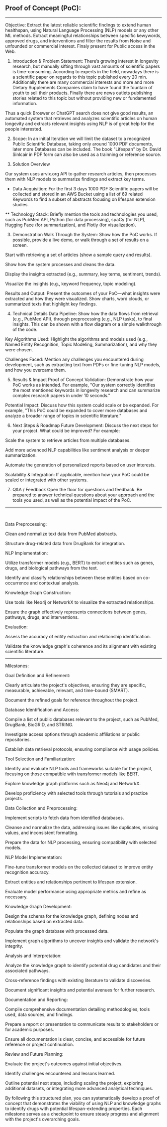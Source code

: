 ## Proof of Concept (PoC):
---

Objective: Extract the latest reliable scientific findings to extend human healthspan, using Natural Language Processing (NLP) models or any other ML methods. Extract meaningful relationships between specific kewywords, approved drugs, and interventions and filter the results from Noise and unfounded or commercial interest.​ Finaly present for Public access in the Web. 

1. Introduction & Problem Statement:
There’s growing interest in longevity research, but manually sifting through vast amounts of scientific papers is time-consuming. According to experts in the field, nowadays there is a scientific paper on regards to this topic published every 20 min. Additionally there are many commercial interests and more and more Dietary Supplements Companies claim to have found the fountain of youth to sell their products. Finally there are news outlets publishing stories related to this topic but without providing new or fundamented information. 

Thus a quick Broswer or ChatGPT search does not give good results, an automated system that retrieves and analyzes scientific articles on human longevity and extracts relevant insights using NLP is of great help for the people interested.

2. Scope:
In an initial Iteration we will limit the dataset to a recognized Public Scientific Database, taking only around 1000 PDF documents, later more Databases can be included.
The book "Lifespan" by Dr. David Sinlcair in PDF form can also be used as a trainning or reference source.

3. Solution Overview

Our system uses arvix.org API to gather research articles, then processes them with NLP models to summarize findings and extract key terms.
 - Data Acquisition: For the first 3 days 1000 PDF Scientific papers will be collected and stored in an AWS Bucket using a list of 69 related Keywords to find a subset of abstracts focusing on lifespan extension studies.​

**
Technology Stack: Briefly mention the tools and technologies you used, such as PubMed API, Python (for data processing), spaCy (for NLP), Hugging Face (for summarization), and Plotly (for visualization).

3. Demonstration
Walk Through the System: Show how the PoC works. If possible, provide a live demo, or walk through a set of results on a screen.

Start with retrieving a set of articles (show a sample query and results).

Show how the system processes and cleans the data.

Display the insights extracted (e.g., summary, key terms, sentiment, trends).

Visualize the insights (e.g., keyword frequency, topic modeling).

Results and Output: Present the outcomes of your PoC—what insights were extracted and how they were visualized. Show charts, word clouds, or summarized texts that highlight key findings.

4. Technical Details
Data Pipeline: Show how the data flows from retrieval (e.g., PubMed API), through preprocessing (e.g., NLP tasks), to final insights. This can be shown with a flow diagram or a simple walkthrough of the code.

Key Algorithms Used: Highlight the algorithms and models used (e.g., Named Entity Recognition, Topic Modeling, Summarization), and why they were chosen.

Challenges Faced: Mention any challenges you encountered during development, such as extracting text from PDFs or fine-tuning NLP models, and how you overcame them.

5. Results & Impact
Proof of Concept Validation: Demonstrate how your PoC works as intended. For example, "Our system correctly identifies the most mentioned keywords in longevity research and can summarize complex research papers in under 10 seconds."

Potential Impact: Discuss how this system could scale or be expanded. For example, "This PoC could be expanded to cover more databases and analyze a broader range of topics in scientific literature."

6. Next Steps & Roadmap
Future Development: Discuss the next steps for your project. What could be improved? For example:

Scale the system to retrieve articles from multiple databases.

Add more advanced NLP capabilities like sentiment analysis or deeper summarization.

Automate the generation of personalized reports based on user interests.

Scalability & Integration: If applicable, mention how your PoC could be scaled or integrated with other systems.

7. Q&A / Feedback
Open the floor for questions and feedback. Be prepared to answer technical questions about your approach and the tools you used, as well as the potential impact of the PoC.


---

​

Data Preprocessing:

Clean and normalize text data from PubMed abstracts.​

Structure drug-related data from DrugBank for integration.​

NLP Implementation:

Utilize transformer models (e.g., BERT) to extract entities such as genes, drugs, and biological pathways from the text.​

Identify and classify relationships between these entities based on co-occurrence and contextual analysis.​

Knowledge Graph Construction:

Use tools like Neo4j or NetworkX to visualize the extracted relationships.​

Ensure the graph effectively represents connections between genes, pathways, drugs, and interventions.​

Evaluation:

Assess the accuracy of entity extraction and relationship identification.​

Validate the knowledge graph's coherence and its alignment with existing scientific literature.​

---

Milestones:

Goal Definition and Refinement:

Clearly articulate the project's objectives, ensuring they are specific, measurable, achievable, relevant, and time-bound (SMART).​

Document the refined goals for reference throughout the project.​

Database Identification and Access:

Compile a list of public databases relevant to the project, such as PubMed, DrugBank, BioGRID, and STRING.​

Investigate access options through academic affiliations or public repositories.​

Establish data retrieval protocols, ensuring compliance with usage policies.​

Tool Selection and Familiarization:

Identify and evaluate NLP tools and frameworks suitable for the project, focusing on those compatible with transformer models like BERT.​

Explore knowledge graph platforms such as Neo4j and NetworkX.​

Develop proficiency with selected tools through tutorials and practice projects.​

Data Collection and Preprocessing:

Implement scripts to fetch data from identified databases.​

Cleanse and normalize the data, addressing issues like duplicates, missing values, and inconsistent formatting.​

Prepare the data for NLP processing, ensuring compatibility with selected models.​

NLP Model Implementation:

Fine-tune transformer models on the collected dataset to improve entity recognition accuracy.​

Extract entities and relationships pertinent to lifespan extension.​

Evaluate model performance using appropriate metrics and refine as necessary.​

Knowledge Graph Development:

Design the schema for the knowledge graph, defining nodes and relationships based on extracted data.​

Populate the graph database with processed data.​

Implement graph algorithms to uncover insights and validate the network's integrity.​

Analysis and Interpretation:

Analyze the knowledge graph to identify potential drug candidates and their associated pathways.​

Cross-reference findings with existing literature to validate discoveries.​

Document significant insights and potential avenues for further research.​

Documentation and Reporting:

Compile comprehensive documentation detailing methodologies, tools used, data sources, and findings.​

Prepare a report or presentation to communicate results to stakeholders or for academic purposes.​

Ensure all documentation is clear, concise, and accessible for future reference or project continuation.​

Review and Future Planning:

Evaluate the project's outcomes against initial objectives.​

Identify challenges encountered and lessons learned.​

Outline potential next steps, including scaling the project, exploring additional datasets, or integrating more advanced analytical techniques.​

By following this structured plan, you can systematically develop a proof of concept that demonstrates the viability of using NLP and knowledge graphs to identify drugs with potential lifespan-extending properties. Each milestone serves as a checkpoint to ensure steady progress and alignment with the project's overarching goals.
